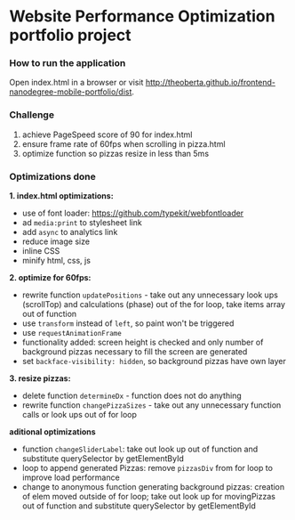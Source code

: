 # Website Performance Optimization portfolio project

### How to run the application

Open index.html in a browser or visit http://theoberta.github.io/frontend-nanodegree-mobile-portfolio/dist.

### Challenge
1. achieve PageSpeed score of 90 for index.html
2. ensure frame rate of 60fps when scrolling in pizza.html
3. optimize function so pizzas resize in less than 5ms


### Optimizations done

**1. index.html optimizations:**

* use of font loader: https://github.com/typekit/webfontloader
* ad `media:print` to stylesheet link
* add `async` to analytics link
* reduce image size
* inline CSS
* minify html, css, js

**2. optimize for 60fps:**

* rewrite function `updatePositions` - take out any unnecessary look ups (scrollTop) and calculations (phase) out of the for loop, take items array out of function
* use `transform` instead of `left`, so paint won't be triggered
* use `requestAnimationFrame`
* functionality added: screen height is checked and only number of background pizzas necessary to fill the screen are generated
* set `backface-visibility: hidden`, so background pizzas have own layer

**3. resize pizzas:**

* delete function `determineDx` - function does not do anything
* rewrite function `changePizzaSizes` - take out any unnecessary function calls or look ups out of for loop

**aditional optimizations**

* function `changeSliderLabel`: take out look up out of function and substitute querySelector by getElementById
* loop to append generated Pizzas: remove `pizzasDiv` from for loop to improve load performance
* change to anonymous function generating background pizzas: creation of elem moved outside of for loop; take out look up for movingPizzas out of function and substitute querySelector by getElementById